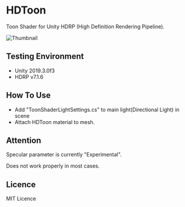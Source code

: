# HDToon
Toon Shader for Unity HDRP (High Definition Rendering Pipeline).

![Thumbnail](https://github.com/togucchi/HDToon/blob/thumbnails/hdtoon_thumbnail.png)

## Testing Environment
- Unity 2019.3.0f3
- HDRP v7.1.6

## How To Use
- Add "ToonShaderLightSettings.cs" to main light(Directional Light) in scene
- Attach HDToon material to mesh.

## Attention

Specular parameter is currently "Experimental".

Does not work properly in most cases.

## Licence
MIT Licence